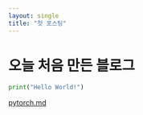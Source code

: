 ```yaml
---
layout: single
title: "첫 포스팅"
---
```


# 오늘 처음 만든 블로그

```python
print("Hello World!")
```
[pytorch.md](https://github.com/STAND-JIN/STAND-JIN.github.io/files/8312740/pytorch.md)
